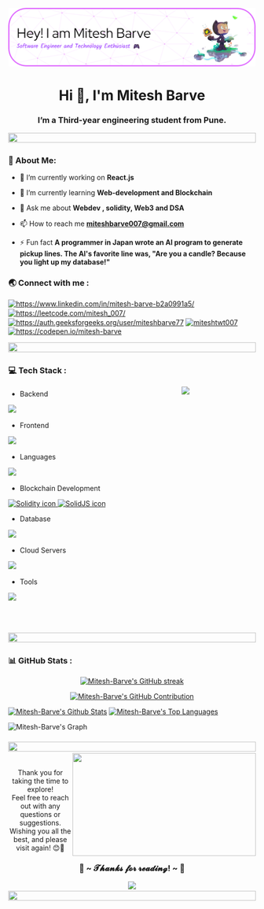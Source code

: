 ![Header](./github-header-image.png)
<h1 align="center">Hi 👋, I'm Mitesh Barve</h1>
<!-- -->
<h3 align="center">I’m a Third-year engineering student from Pune.</h3>

<img src="https://i.imgur.com/dBaSKWF.gif" height="20" width="100%">

 <h3 align="left">💫 About Me:</h3>
 
- 🔭 I’m currently working on **React.js**

- 🌱 I’m currently learning **Web-development and Blockchain**

- 💬 Ask me about **Webdev , solidity, Web3 and DSA**

- 📫 How to reach me **miteshbarve007@gmail.com**

- ⚡ Fun fact **A programmer in Japan wrote an AI program to generate pickup lines. The AI's favorite line was, "Are you a candle? Because you light up my database!"**

<h3 align="left"> 🌏 Connect with me :</h3>

<p align="left">
<a href="https://www.linkedin.com/in/mitesh-barve-b2a0991a5/" target="blank"><img align="center" src="https://raw.githubusercontent.com/rahuldkjain/github-profile-readme-generator/master/src/images/icons/Social/linked-in-alt.svg" alt="https://www.linkedin.com/in/mitesh-barve-b2a0991a5/" height="30" width="40" /></a>
<a href="https://leetcode.com/mitesh_007/" target="blank"><img align="center" src="https://raw.githubusercontent.com/rahuldkjain/github-profile-readme-generator/master/src/images/icons/Social/leet-code.svg" alt="https://leetcode.com/mitesh_007/" height="30" width="40" /></a>  
<a href="https://auth.geeksforgeeks.org/user/miteshbarve77" target="blank"><img align="center" src="https://raw.githubusercontent.com/rahuldkjain/github-profile-readme-generator/master/src/images/icons/Social/geeks-for-geeks.svg" alt="https://auth.geeksforgeeks.org/user/miteshbarve77" height="30" width="40" /></a>
<a href="https://twitter.com/miteshtwt007" target="blank"><img align="center" src="https://raw.githubusercontent.com/rahuldkjain/github-profile-readme-generator/master/src/images/icons/Social/twitter.svg" alt="miteshtwt007" height="30" width="40" /></a>
<a href="https://codepen.io/mitesh-barve" target="blank"><img align="center" src="https://raw.githubusercontent.com/rahuldkjain/github-profile-readme-generator/master/src/images/icons/Social/codepen.svg" alt="https://codepen.io/mitesh-barve" height="30" width="40" /></a>


</p>

<img src="https://i.imgur.com/dBaSKWF.gif" height="20" width="100%">


 <h3 align="left">💻 Tech Stack :</h3>
 <img src="https://github.com/innng/innng/assets/26755058/5e0ce0fb-c544-4f8c-a307-5849165746d0" width="30%" align="right" />
<!--  <img align="right" height="150" src="https://i.imgflip.com/65efzo.gif" /> -->

###

<div align="left">
 
 - Backend
<p align="left">
  <a href="https://skillicons.dev">
    <img src="https://skillicons.dev/icons?i=php,laravel,java,nodejs,py,spring,flask,fastapi,express,nestjs" />
  </a>
</p>

- Frontend
<p align="left">
  <a href="https://skillicons.dev">
    <img src="https://skillicons.dev/icons?i=ts,js,react,nextjs,redux,tailwind,materialui" />
  </a>
</p>

- Languages
<p align="left">
  <a href="https://skillicons.dev">
    <img src="https://skillicons.dev/icons?i=c,cpp,python,java,js,ts,cs" />
  </a>
</p>


- Blockchain Development
<p align="left">
  <a href="https://skillicons.dev">
    <img src="https://skillicons.dev/icons?i=solidity" alt="Solidity icon" />
    <img src="https://skillicons.dev/icons?i=solidjs" alt="SolidJS icon" />
  </a>
</p>



- Database
<p align="left">
  <a href="https://skillicons.dev">
    <img src="https://skillicons.dev/icons?i=mongodb,mysql,postgresql" />
  </a>
</p>

- Cloud Servers
<p align="left">
  <a href="https://skillicons.dev">
    <img src="https://skillicons.dev/icons?i=azure,aws,gcp,firebase,cloudflare" />
  </a>
</p>

- Tools
<p align="left">
  <a href="https://skillicons.dev">
    <img src="https://skillicons.dev/icons?i=git,github,docker,figma,xd,idea,vscode,postman,linux" />
  </a>
</p>
</div>

<br></br>

<img src="https://i.imgur.com/dBaSKWF.gif" height="20" width="100%">

###

 <h3 align="left">📊 GitHub Stats :</h3>
 
<p align="center">
  <a href="https://github.com/Mitesh-Barve">
    <img src="https://github-readme-streak-stats.herokuapp.com/?user=Mitesh-Barve&theme=radical&border=7F3FBF&background=0D1117" alt="Mitesh-Barve's GitHub streak"/>
  </a>
</p>

<p align="center">
  <a href="https://github.com/Mitesh-Barve">
    <img src="https://github-profile-summary-cards.vercel.app/api/cards/profile-details?username=Mitesh-Barve&theme=radical" alt="Mitesh-Barve's GitHub Contribution"/>
  </a>
</p>

<a> 
    <a href="https://github.com/Mitesh-Barve"><img alt="Mitesh-Barve's Github Stats" src="https://denvercoder1-github-readme-stats.vercel.app/api?username=Mitesh-Barve&show_icons=true&count_private=true&theme=react&border_color=7F3FBF&bg_color=0D1117&title_color=F85D7F&icon_color=F8D866" height="192px" width="49.5%"/></a>
  <a href="https://github.com/Mitesh-Barve"><img alt="Mitesh-Barve's Top Languages" src="https://denvercoder1-github-readme-stats.vercel.app/api/top-langs/?username=Mitesh-Barve&langs_count=8&layout=compact&theme=react&border_color=7F3FBF&bg_color=0D1117&title_color=F85D7F&icon_color=F8D866" height="192px" width="49.5%"/></a>
  <br/>
</a>

![Mitesh-Barve's Graph](https://github-readme-activity-graph.vercel.app/graph?username=Mitesh-Barve&custom_title=Mitesh-Barve's%20GitHub%20Activity%20Graph&bg_color=0D1117&color=7F3FBF&line=7F3FBF&point=7F3FBF&area_color=FFFFFF&title_color=FFFFFF&area=true)




###

<img src="https://i.imgur.com/dBaSKWF.gif" height="20" width="100%">


<div align="center">
    <img src="https://i.imgur.com/KXx0cCx.gif" align="right" width="373.5px" height="208.5px">
</div>
<br>
<p align="center">Thank you for taking the time to explore! <br>
Feel free to reach out with any questions or suggestions. Wishing you all the best, and please visit again! 😊🌟</p>
<h3 align="center">💖 ~ 𝓣𝓱𝓪𝓷𝓴𝓼 𝓯𝓸𝓻 𝓻𝓮𝓪𝓭𝓲𝓷𝓰! ~ 💖</h3>


<div align="center">
 <img src="https://raw.githubusercontent.com/innng/innng/master/assets/kyubey.gif" height="40" />
</div>



<img src="https://i.imgur.com/dBaSKWF.gif" height="20" width="100%">




































